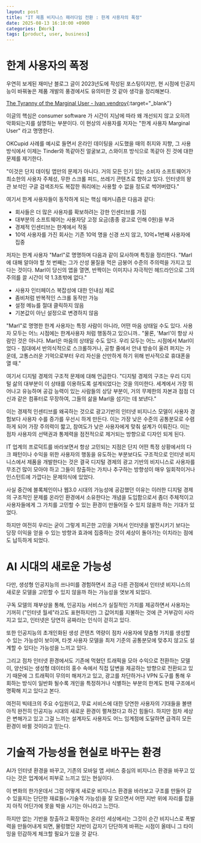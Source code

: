 ```yaml
---
layout: post
title: "IT 제품 비지니스 패러다임 전환 : 한계 사용자의 폭정"
date: 2025-08-13 16:10:00 +0900
categories: [Work]
tags: [product, user, business]
---
```


# 한계 사용자의 폭정
우연히 보게된 재미난 블로그 글이 2023년도에 작성된 포스팅이지만, 현 시점에 인공지능이 바꿔놓은 제품 개발의 풍경에서도 유의미한 것 같아 생각을 정리해본다.

[The Tyranny of the Marginal User - Ivan vendrov](https://open.substack.com/pub/nothinghuman/p/the-tyranny-of-the-marginal-user?utm_campaign=post&utm_medium=web){:target="_blank"}

이글의 핵심은 consumer software 가 시간이 지남에 따라 왜 개선되지 않고 오히려 악화되는지를 설명하는 부분이다. 이 현상의 사용자를 저자는 "한계 사용자 Marginal User" 라고 명명한다.

OKCupid 사례를 예시로 들면서 온라인 데이팅을 시도했을 때의 취지와 지향, 그 사용방식에서 이제는 Tinder와 똑같아진 얼굴보고, 스와이프 방식으로 똑같아 진 것에 대한 문제를 제기한다.

"이것은 단지 데이팅 앱만의 문제가 아니다. 거의 모든 인기 있는 소비자 소프트웨어가 최소한의 사용자 주체성, 무한 스크롤 피드, 쓰레기 콘텐츠로 향하고 있다. 인터넷의 왕관 보석인 구글 검색조차도 복잡한 쿼리에는 사용할 수 없을 정도로 썩어버렸다."

여기서 한계 사용자들이 동작하게 되는 핵심 매커니즘은 다음과 같다:
- 회사들은 더 많은 사용자를 확보하려는 강한 인센티브를 가짐
- 대부분의 소프트웨어는 사용자당 고정 요금(종종 광고로 인해 0원)을 부과
- 경제적 인센티브는 한계에서 작동
- 10억 사용자를 가진 회사는 기존 10억 명을 신경 쓰지 않고, 10억+1번째 사용자에 집중

저자는 한계 사용자 "Marl"로 명명하며 다음과 같이 묘사하며 특징을 정리한다.
"Marl에 대해 알아야 할 첫 번째는 그가 산성 물질을 먹은 금붕어 수준의 주의력을 가지고 있다는 것이다. Marl이 당신의 앱을 열면, 반짝이는 이미지나 자극적인 헤드라인으로 그의 주의를 끌 시간이 약 1.3초밖에 없다."
- 사용자 인터페이스 복잡성에 대한 인내심 제로
- 좀비처럼 반복적인 스크롤 동작만 가능
- 설정 메뉴를 절대 클릭하지 않음
- 기본값이 아닌 설정으로 변경하지 않음

"Marl"로 명명한 한계 사용자는 특정 사람이 아니라, 어떤 마음 상태일 수도 있다. 사용자 모두는 어느 시점에는 한계사용자 처럼 행동하고 있으니까..
"물론, 'Marl'이 항상 사람인 것은 아니다. Marl은 마음의 상태일 수도 있다. 우리 모두는 어느 시점에서 Marl이었다 - 침대에서 반의식적으로 스크롤하거나, 공항 줄에서 안내 방송이 울려 퍼지는 가운데, 고통스러운 기억으로부터 우리 자신을 산만하게 하기 위해 반사적으로 휴대폰을 열 때."

여기서 디지털 경제의 구조적 문제에 대해 언급한다.
"디지털 경제의 구조는 우리 디지털 삶의 대부분이 이 상태를 이용하도록 설계되었다는 것을 의미한다. 세계에서 가장 뛰어나고 유능하며 공감 능력이 있는 사람들의 상당 부분이, 거의 무제한의 자본과 점점 더 신과 같은 컴퓨터로 무장하여, 그들의 삶을 Marl을 섬기는 데 보낸다."

이는 경제적 인센티브를 왜곡하는 것으로 광고기반의 인터넷 비지니스 모델이 사용자 경험보다 사용자 수를 증가를 우선시 하게 만든다. 이는 가장 낮은 수준의 공통분모로 수렴하게 되어 가장 주의력이 짧고, 참여도가 낮은 사용자에게 맞춰 설계가 이뤄진다. 이는 점차 사용자의 선택권과 통제력을 점전적으로 제거되는 방향으로 디자인 되게 된다.

IT 업계의 프로덕트를 바라보면서 항상 고민되는 지점은 단지 어떤 특정 상황에서의 다크 패턴이나 수익을 위한 사용자의 행동을 유도하는 부분보다도 구조적으로 인터넷 비지니스에서 제품을 개발한다는 것은 결국 디지털 경제의 광고 기반의 비지니스로 사용자를 무조건 많이 모아야 하고 그들이 창출하는 가치나 추구하는 방향성이 매우 일회적이거나 인스턴트에 가깝다는 문제의식에 있었다.

사실 중간에 블록체인이나 웹3.0 시대의 가능성에 공감했던 이유는 이러한 디지털 경제의 구조적인 문제를 온라인 환경에서 소유한다는 개념을 도입함으로서 좀더 주체적이고 사용자들에게 그 가치를 고민할 수 있는 환경이 만들어질 수 있지 않을까 하는 기대가 있었다.

하지만 여전히 우리는 굳이 그렇게 피곤한 고민을 거쳐서 인터넷을 발전시키기 보다는 당장 이익을 얻을 수 있는 방향과 효과에 집중하는 것이 세상이 돌아가는 이치라는 점에도 납득하게 되었다.

# AI 시대의 새로운 가능성
다만, 생성형 인공지능의 쓰나미를 경험하면서 조금 다른 관점에서 인터넷 비지니스의 새로운 모델을 고민할 수 있지 않을까 하는 가능성을 엿보게 되었다.

구독 모델의 재부상을 통해, 인공지능 서비스가 실질적인 가치를 제공하면서 사용자는 기꺼히 ("인터넷 월세"라고도 표현하지만) 그 값어치를 지불하는 것에 큰 거부감이 사라지고 있고, 인터넷은 당연히 공짜라는 인식이 걷히고 있다.

또한 인공지능의 초개인화된 생성 콘텐츠 역량이 점차 사용자에 맞춤형 가치를 생성할 수 있는 가능성이 보이며, 타겟 사용자 모델을 최저 기준의 공통분모에 맞추지 않고도 설계할 수 있다는 가능성을 느끼고 있다.

그리고 점차 인터넷 환경에서도 기존에 먹혔던 트래픽을 모아 수익으로 전환하는 모델이, 양산되는 생성형 데이터의 홍수 속에서 직접 답변을 제공하는 방향으로 전환되고 있기 때문에 그 트래픽이 무의미 해져가고 있고, 광고를 차단하거나 VPN 도구를 통해 우회하는 방식이 일반화 될수록 개인을 특정하거나 식별하는 부분의 한계도 현재 구조에서 명확해 지고 있다고 본다.

여전히 빅테크의 주요 수입원이고, 무료 서비스에 대한 당연한 사용자의 기대들을 볼땐 아직 완전히 인공지능 시대의 새로운 환경이 펼쳐졌다고 하긴 힘들다. 하지만 점차 세상은 변해가고 있고 그걸 느끼는 설계자도 사용자도 어느 임계점에 도달하면 급격히 모든 환경이 바뀔 것이라고 믿는다.

# 기술적 가능성을 현실로 바꾸는 환경
AI가 인터넷 환경을 바꾸고, 기존의 모바일 앱 서비스 중심의 비지니스 환경을 바꾸고 있다는 것은 업계에서 피부로 느끼고 있는 현실이다.

이 변화의 한가운데서 그럼 어떻게 새로운 비지니스 환경을 바라보고 구조를 만들어 갈 수 있을지는 단단한 재료들(=기술적 가능성)을 잘 모으면서 어떤 지반 위에 자리를 잡을지 아직 어딘가에 못을 박을 시기는 아니라고 느낀다.

하지만 없는 기반을 창출하고 확장하는 온라인 세상에서는 그것이 순간 비지니스로 폭발력을 만들어내게 되면, 물렁했던 지반이 갑자기 단단하게 바뀌는 시점이 올테니 그 타이밍을 민감하게 체크할 필요가 있을 것 같다.

